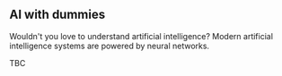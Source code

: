 ## AI with dummies

Wouldn't you love to understand artificial intelligence? Modern artificial intelligence systems are powered by neural networks.

TBC
